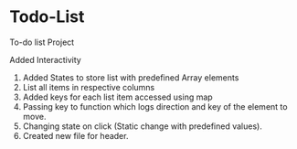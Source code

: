 # Todo-List
To-do list Project

Added Interactivity

1. Added States to store list with predefined Array elements
2. List all items in respective columns
3. Added keys for each list item accessed using map
4. Passing key to function which logs direction and key of the element to move.
5. Changing state on click (Static change with predefined values).
6. Created new file for header.

